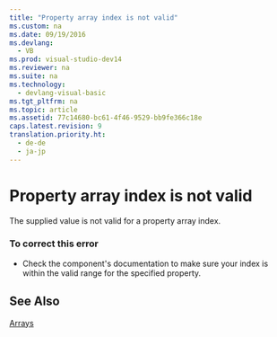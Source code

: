 ```yaml
---
title: "Property array index is not valid"
ms.custom: na
ms.date: 09/19/2016
ms.devlang: 
  - VB
ms.prod: visual-studio-dev14
ms.reviewer: na
ms.suite: na
ms.technology: 
  - devlang-visual-basic
ms.tgt_pltfrm: na
ms.topic: article
ms.assetid: 77c14680-bc61-4f46-9529-bb9fe366c18e
caps.latest.revision: 9
translation.priority.ht: 
  - de-de
  - ja-jp
---
```

# Property array index is not valid
The supplied value is not valid for a property array index.  
  
### To correct this error  
  
-   Check the component's documentation to make sure your index is within the valid range for the specified property.  
  
## See Also  
 [Arrays](../Topic/Arrays%20in%20Visual%20Basic.md)